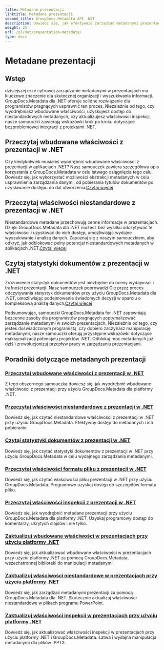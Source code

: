 ```yaml
---
title: Metadane prezentacji
linktitle: Metadane prezentacji
second_title: GroupDocs.Metadata API .NET
description: Dowiedz się, jak efektywnie zarządzać metadanymi prezentacji w platformie .NET, korzystając z samouczków GroupDocs.Metadata. Z łatwością uzyskaj dostęp do wbudowanych i niestandardowych właściwości.
weight: 25
url: /pl/net/presentation-metadata/
type: docs
---
```

# Metadane prezentacji

## Wstęp

dzisiejszej erze cyfrowej zarządzanie metadanymi w prezentacjach ma kluczowe znaczenie dla skutecznej organizacji i wyszukiwania informacji. GroupDocs.Metadata dla .NET oferuje solidne rozwiązanie dla programistów pragnących usprawnić ten proces. Niezależnie od tego, czy wyodrębniasz wbudowane właściwości, uzyskujesz dostęp do niestandardowych metadanych, czy aktualizujesz właściwości inspekcji, nasze samouczki zawierają wskazówki krok po kroku dotyczące bezproblemowej integracji z projektami .NET.

## Przeczytaj wbudowane właściwości z prezentacji w .NET

 Czy kiedykolwiek musiałeś wyodrębnić wbudowane właściwości z prezentacji w aplikacjach .NET? Nasz samouczek zawiera szczegółowy opis korzystania z GroupDocs.Metadata w celu łatwego osiągnięcia tego celu. Dowiedz się, jak wykorzystać możliwości ekstrakcji metadanych w celu usprawnienia zarządzania danymi, od pobierania tytułów dokumentów po uzyskiwanie dostępu do dat utworzenia.[Czytaj więcej](./read-built-in-properties-presentations/)

## Przeczytaj właściwości niestandardowe z prezentacji w .NET

Niestandardowe metadane przechowują cenne informacje w prezentacjach. Dzięki GroupDocs.Metadata dla .NET możesz bez wysiłku odczytywać te właściwości i uzyskiwać do nich dostęp, umożliwiając wydajne wyszukiwanie i analizę danych. Zapoznaj się z naszym samouczkiem, aby odkryć, jak odblokować pełny potencjał niestandardowych metadanych w aplikacjach .NET.[Czytaj więcej](./read-custom-properties-presentations/)

## Czytaj statystyki dokumentów z prezentacji w .NET

 Zrozumienie statystyk dokumentów jest niezbędne do oceny wydajności i trafności prezentacji. Nasz samouczek poprowadzi Cię przez proces odczytywania statystyk dokumentów przy użyciu GroupDocs.Metadata dla .NET, umożliwiając podejmowanie świadomych decyzji w oparciu o kompleksową analizę danych.[Czytaj więcej](./read-document-statistics-presentations/)

Podsumowując, samouczki GroupDocs.Metadata for .NET zapewniają bezcenne zasoby dla programistów pragnących zoptymalizować zarządzanie metadanymi w swoich prezentacjach. Niezależnie od tego, czy jesteś doświadczonym programistą, czy dopiero zaczynasz manipulację metadanymi, nasze samouczki oferują przystępne wskazówki dotyczące maksymalizacji potencjału projektów .NET. Odblokuj moc metadanych już dziś i zrewolucjonizuj przepływ pracy w zarządzaniu prezentacjami.

## Poradniki dotyczące metadanych prezentacji
### [Przeczytaj wbudowane właściwości z prezentacji w .NET](./read-built-in-properties-presentations/)
Z tego obszernego samouczka dowiesz się, jak wyodrębnić wbudowane właściwości z prezentacji przy użyciu GroupDocs.Metadata dla platformy .NET.
### [Przeczytaj właściwości niestandardowe z prezentacji w .NET](./read-custom-properties-presentations/)
Dowiedz się, jak czytać niestandardowe właściwości z prezentacji w .NET przy użyciu GroupDocs.Metadata. Efektywny dostęp do metadanych i ich pobieranie.
### [Czytaj statystyki dokumentów z prezentacji w .NET](./read-document-statistics-presentations/)
Dowiedz się, jak czytać statystyki dokumentów z prezentacji w .NET przy użyciu GroupDocs.Metadata w celu wydajnego zarządzania metadanymi.
### [Przeczytaj właściwości formatu pliku z prezentacji w .NET](./read-file-format-properties-presentations/)
Dowiedz się, jak czytać właściwości pliku prezentacji w .NET przy użyciu GroupDocs.Metadata. Programowo uzyskaj dostęp do szczegółów formatu pliku.
### [Przeczytaj właściwości inspekcji z prezentacji w .NET](./read-inspection-properties-presentations/)
Dowiedz się, jak wyodrębnić metadane prezentacji przy użyciu GroupDocs.Metadata dla platformy .NET. Uzyskaj programowy dostęp do komentarzy, ukrytych slajdów i nie tylko.
### [Zaktualizuj wbudowane właściwości w prezentacjach przy użyciu platformy .NET](./update-built-in-properties-presentations/)
Dowiedz się, jak aktualizować wbudowane właściwości w prezentacjach przy użyciu platformy .NET za pomocą GroupDocs.Metadata, wszechstronnej biblioteki do manipulacji metadanymi.
### [Zaktualizuj właściwości niestandardowe w prezentacjach przy użyciu platformy .NET](./update-custom-properties-presentations/)
Dowiedz się, jak zarządzać metadanymi prezentacji za pomocą GroupDocs.Metadata dla .NET. Skutecznie aktualizuj właściwości niestandardowe w plikach programu PowerPoint.
### [Zaktualizuj właściwości inspekcji w prezentacjach przy użyciu platformy .NET](./update-inspection-properties-presentations/)
Dowiedz się, jak aktualizować właściwości inspekcji w prezentacjach przy użyciu platformy .NET i GroupDocs.Metadata. Łatwa i wydajna manipulacja metadanymi dla plików .PPTX.